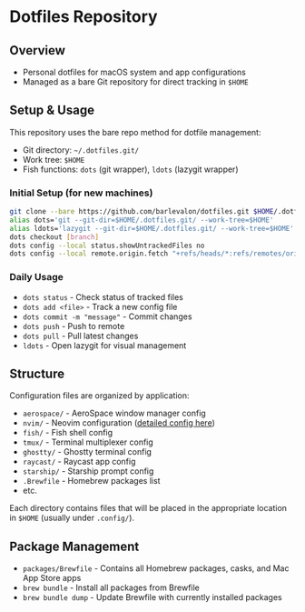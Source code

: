 # Dotfiles Repository

## Overview
- Personal dotfiles for macOS system and app configurations
- Managed as a bare Git repository for direct tracking in `$HOME`

## Setup & Usage
This repository uses the bare repo method for dotfile management:
- Git directory: `~/.dotfiles.git/`
- Work tree: `$HOME`
- Fish functions: `dots` (git wrapper), `ldots` (lazygit wrapper)

### Initial Setup (for new machines)
```bash
git clone --bare https://github.com/barlevalon/dotfiles.git $HOME/.dotfiles.git
alias dots='git --git-dir=$HOME/.dotfiles.git/ --work-tree=$HOME'
alias ldots='lazygit --git-dir=$HOME/.dotfiles.git/ --work-tree=$HOME'
dots checkout [branch]
dots config --local status.showUntrackedFiles no
dots config --local remote.origin.fetch "+refs/heads/*:refs/remotes/origin/*"
```

### Daily Usage
- `dots status` - Check status of tracked files
- `dots add <file>` - Track a new config file
- `dots commit -m "message"` - Commit changes
- `dots push` - Push to remote
- `dots pull` - Pull latest changes
- `ldots` - Open lazygit for visual management

## Structure
Configuration files are organized by application:
- `aerospace/` - AeroSpace window manager config
- `nvim/` - Neovim configuration ([detailed config here](nvim/.config/nvim))
- `fish/` - Fish shell config
- `tmux/` - Terminal multiplexer config
- `ghostty/` - Ghostty terminal config
- `raycast/` - Raycast app config
- `starship/` - Starship prompt config
- `.Brewfile` - Homebrew packages list
- etc.

Each directory contains files that will be placed in the appropriate location in `$HOME` (usually under `.config/`).

## Package Management
- `packages/Brewfile` - Contains all Homebrew packages, casks, and Mac App Store apps
- `brew bundle` - Install all packages from Brewfile
- `brew bundle dump` - Update Brewfile with currently installed packages
